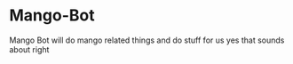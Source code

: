 # Mango-Bot

Mango Bot will do mango related things and do stuff for us yes that sounds about right
